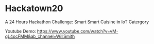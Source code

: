 # Hackatown20
A 24 Hours Hackathon Challenge: Smart Smart Cuisine in IoT Catergory

Youtube Demo: https://www.youtube.com/watch?v=vM-gL4ocFMM&ab_channel=WillSmith
